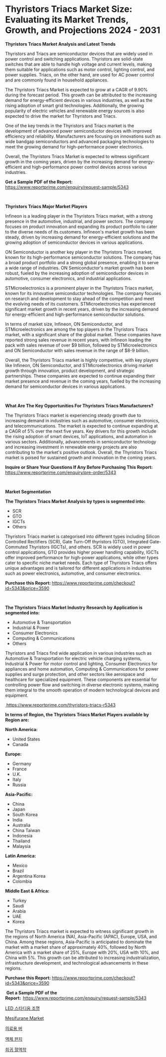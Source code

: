 <p><h1>Thyristors Triacs Market Size: Evaluating its Market Trends, Growth, and Projections 2024 - 2031</h1></p><p><strong>Thyristors Triacs Market Analysis and Latest Trends</strong></p>
<p><p>Thyristors and Triacs are semiconductor devices that are widely used in power control and switching applications. Thyristors are solid-state switches that are able to handle high voltage and current levels, making them suitable for applications such as motor control, lighting control, and power supplies. Triacs, on the other hand, are used for AC power control and are commonly found in household appliances.</p><p>The Thyristors Triacs Market is expected to grow at a CAGR of 9.90% during the forecast period. This growth can be attributed to the increasing demand for energy-efficient devices in various industries, as well as the rising adoption of smart grid technologies. Additionally, the growing popularity of electric vehicles and renewable energy sources is also expected to drive the market for Thyristors and Triacs.</p><p>One of the key trends in the Thyristors and Triacs market is the development of advanced power semiconductor devices with improved efficiency and reliability. Manufacturers are focusing on innovations such as wide bandgap semiconductors and advanced packaging technologies to meet the growing demand for high-performance power electronics.</p><p>Overall, the Thyristors Triacs Market is expected to witness significant growth in the coming years, driven by the increasing demand for energy-efficient and high-performance power control devices across various industries.</p></p>
<p><strong>Get a Sample PDF of the Report:&nbsp;</strong> <a href="https://www.reportprime.com/enquiry/request-sample/5343">https://www.reportprime.com/enquiry/request-sample/5343</a></p>
<p>&nbsp;</p>
<p><strong>Thyristors Triacs Major Market Players</strong></p>
<p><p>Infineon is a leading player in the Thyristors Triacs market, with a strong presence in the automotive, industrial, and power sectors. The company focuses on product innovation and expanding its product portfolio to cater to the diverse needs of its customers. Infineon's market growth has been steady, driven by increasing demand for energy-efficient solutions and the growing adoption of semiconductor devices in various applications.</p><p>ON Semiconductor is another key player in the Thyristors Triacs market, known for its high-performance semiconductor solutions. The company has a broad product portfolio and a strong global presence, enabling it to serve a wide range of industries. ON Semiconductor's market growth has been robust, fueled by the increasing adoption of semiconductor devices in automotive, consumer electronics, and industrial applications.</p><p>STMicroelectronics is a prominent player in the Thyristors Triacs market, known for its innovative semiconductor technologies. The company focuses on research and development to stay ahead of the competition and meet the evolving needs of its customers. STMicroelectronics has experienced significant market growth in recent years, driven by the increasing demand for energy-efficient and high-performance semiconductor solutions.</p><p>In terms of market size, Infineon, ON Semiconductor, and STMicroelectronics are among the top players in the Thyristors Triacs market, with a significant share of the global market. These companies have reported strong sales revenue in recent years, with Infineon leading the pack with sales revenue of over $9 billion, followed by STMicroelectronics and ON Semiconductor with sales revenue in the range of $8-9 billion.</p><p>Overall, the Thyristors Triacs market is highly competitive, with key players like Infineon, ON Semiconductor, and STMicroelectronics driving market growth through innovation, product development, and strategic partnerships. These companies are expected to continue expanding their market presence and revenue in the coming years, fuelled by the increasing demand for semiconductor devices in various applications.</p></p>
<p>&nbsp;</p>
<p><strong>What Are The Key Opportunities For Thyristors Triacs Manufacturers?</strong></p>
<p><p>The Thyristors Triacs market is experiencing steady growth due to increasing demand in industries such as automotive, consumer electronics, and telecommunications. The market is expected to continue expanding at a CAGR of 5% over the next five years. Key drivers for this growth include the rising adoption of smart devices, IoT applications, and automation in various sectors. Additionally, advancements in semiconductor technology and increasing investment in renewable energy projects are also contributing to the market's positive outlook. Overall, the Thyristors Triacs market is poised for sustained growth and innovation in the coming years.</p></p>
<p><strong>Inquire or Share Your Questions If Any Before Purchasing This Report:</strong> <a href="https://www.reportprime.com/enquiry/pre-order/5343">https://www.reportprime.com/enquiry/pre-order/5343</a></p>
<p>&nbsp;</p>
<p><strong>Market Segmentation</strong></p>
<p><strong>The Thyristors Triacs Market Analysis by types is segmented into:</strong></p>
<p><ul><li>SCR</li><li>GTO</li><li>IGCTs</li><li>Others</li></ul></p>
<p><p>Thyristors Triacs market is categorised into different types including Silicon Controlled Rectifiers (SCR), Gate Turn-Off thyristors (GTO), Integrated Gate-Commuted Thyristors (IGCTs), and others. SCR is widely used in power control applications, GTO provides higher power handling capability, IGCTs offer improved performance for high-power applications, while other types cater to specific niche market needs. Each type of Thyristors Triacs offers unique advantages and is tailored for different applications in industries such as power electronics, automotive, and consumer electronics.</p></p>
<p><strong>Purchase this Report:&nbsp;</strong><a href="https://www.reportprime.com/checkout?id=5343&price=3590">https://www.reportprime.com/checkout?id=5343&price=3590</a></p>
<p>&nbsp;</p>
<p><strong>The Thyristors Triacs Market Industry Research by Application is segmented into:</strong></p>
<p><ul><li>Automotive & Transportation</li><li>Industrial & Power</li><li>Consumer Electronics</li><li>Computing & Communications</li><li>Others</li></ul></p>
<p><p>Thyristors and Triacs find wide application in various industries such as Automotive & Transportation for electric vehicle charging systems, Industrial & Power for motor control and lighting, Consumer Electronics for appliances and home automation, Computing & Communications for power supplies and surge protection, and other sectors like aerospace and healthcare for specialized equipment. These components are essential for controlling power flow and switching in diverse electronic systems, making them integral to the smooth operation of modern technological devices and equipment.</p></p>
<p><a href="https://www.reportprime.com/thyristors-triacs-r5343">&nbsp;https://www.reportprime.com/thyristors-triacs-r5343</a></p>
<p><strong>In terms of Region, the Thyristors Triacs Market Players available by Region are:</strong></p>
<p>
    <p> <strong> North America: </strong>
        <ul>
            <li>United States</li>
            <li>Canada</li>
        </ul>
        </p> 
    <p> <strong> Europe: </strong>
        <ul>
            <li>Germany</li>
            <li>France</li>
            <li>U.K.</li>
            <li>Italy</li>
            <li>Russia</li>
        </ul>
        </p> 
    <p> <strong> Asia-Pacific: </strong>
        <ul>
            <li>China</li>
            <li>Japan</li>
            <li>South Korea</li>
            <li>India</li>
            <li>Australia</li>
            <li>China Taiwan</li>
            <li>Indonesia</li>
            <li>Thailand</li>
            <li>Malaysia</li>
        </ul>
        </p> 
    <p> <strong> Latin America: </strong>
        <ul>
            <li>Mexico</li>
            <li>Brazil</li>
            <li>Argentina Korea</li>
            <li>Colombia</li>
        </ul>
        </p> 
    <p> <strong> Middle East & Africa: </strong>
        <ul>
            <li>Turkey</li>
            <li>Saudi</li>
            <li>Arabia</li>
            <li>UAE</li>
            <li>Korea</li>
        </ul>
    </p>
    </p>
<p><p>The Thyristors Triacs market is expected to witness significant growth in the regions of North America (NA), Asia-Pacific (APAC), Europe, USA, and China. Among these regions, Asia-Pacific is anticipated to dominate the market with a market share of approximately 40%, followed by North America with a market share of 25%, Europe with 20%, USA with 10%, and China with 5%. This growth can be attributed to increasing industrialization, infrastructure development, and technological advancements in these regions.</p></p>
<p><strong>Purchase this Report: </strong><a href="https://www.reportprime.com/checkout?id=5343&price=3590">https://www.reportprime.com/checkout?id=5343&price=3590</a></p>
<p>&nbsp;<strong>Get a Sample PDF of the Report:&nbsp;&nbsp;</strong><a href="https://www.reportprime.com/enquiry/request-sample/5343">https://www.reportprime.com/enquiry/request-sample/5343</a></p>
<p><strong></strong></p>
<p><p><a href="https://github.com/Penelolack456456/Market-Research-Report-List-1/blob/main/192581470644.md">LED 스타디움 조명</a></p><p><a href="https://www.linkedin.com/pulse/mesifurane-market-outlook-industry-overview-forecast-2024-2031-9kr5f">Mesifurane Market</a></p><p><a href="https://github.com/darrellockm3ytan895656/Market-Research-Report-List-1/blob/main/606960870645.md">의료용 버</a></p><p><a href="https://medium.com/@conormarvin1936/%EC%95%A1%EC%B2%B4-%ED%8C%90%EC%A7%80-%EC%8B%9C%EC%9E%A5-%EB%B6%84%EC%84%9D-%EB%B0%8F-%EC%98%88%EC%83%81-%EA%B7%9C%EB%AA%A8%EB%8A%94-2024%EB%85%84%EB%B6%80%ED%84%B0-2031%EB%85%84%EA%B9%8C%EC%A7%80%EC%9D%98-%EA%B8%B0%EA%B0%84%EC%9D%84-%EB%8C%80%EC%83%81%EC%9C%BC%EB%A1%9C-%ED%95%A9%EB%8B%88%EB%8B%A4-5afc0139c5c0">액체 판지</a></p><p><a href="https://medium.com/@royaloeger/%ED%9D%AC%EA%B7%80-%ED%98%88%EC%95%A1%ED%95%99-%EC%8B%9C%EC%9E%A5-%EA%B2%BD%EC%9F%81-%EB%B6%84%EC%84%9D-%EC%8B%9C%EC%9E%A5-%EB%8F%99%ED%96%A5-%EB%B0%8F-2031%EB%85%84%EA%B9%8C%EC%A7%80%EC%9D%98-%EC%98%88%EC%B8%A1-73e6684b367b">희귀 혈액학</a></p></p>
